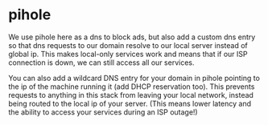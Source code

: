 # pihole
We use pihole here as a dns to block ads, but also add a custom dns entry so that dns requests to our domain resolve to our local server instead of global ip. This makes local-only services work and means that if our ISP connection is down, we can still access all our services.

You can also add a wildcard DNS entry for your domain in pihole pointing to the ip of the machine running it (add DHCP reservation too). This prevents requests to anything in this stack from leaving your local network, instead being routed to the local ip of your server. (This means lower latency and the ability to access your services during an ISP outage!)
